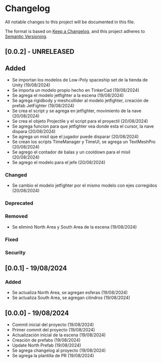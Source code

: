 # Changelog

All notable changes to this project will be documented in this file.

The format is based on [Keep a Changelog](https://keepachangelog.com/en/1.1.0/),
and this project adheres to [Semantic Versioning](https://semver.org/spec/v2.0.0.html).

## [0.0.2] - UNRELEASED

## Added

- Se importan los modelos de Low-Poly spaceship set de la tienda de Unity (19/08/2024)
- Se importa un modelo propio hecho en TinkerCad (19/08/2024)
- Se agrega el modelo jetfighter a la escena (19/08/2024)
- Se agrega rigidbody y meshcollider al modelo jetfighter, creación de prefab JetFighter (19/08/2024)
- Se crea el script y se agrega en jetfighter, movimiento de la nave (20/08/2024)
- Se crea el objeto Projectile y el script para el proyectil (20/08/2024)
- Se agrega funcion para que jetfighter vea donde esta el cursor, la nave dispara (20/08/2024)
- Se agrega un misil que el jugador puede disparar (20/08/2024)
- Se crean los scripts TimeManager y TimeUI, se agrega un TextMeshPro (20/08/2024)
- Se agrego el contador de balas y un cooldown para el misil (20/08/2024)
- Se agrego el modelo para el jefe (20/08/2024)

### Changed

- Se cambio el modelo jetfighter por el mismo modelo con ejes corregidos (20/08/2024)

### Deprecated

### Removed

- Se eliminó North Area y South Area de la escena (19/08/2024)

### Fixed

### Security

## [0.0.1] - 19/08/2024

### Added

- Se actualiza North Area, se agregan esferas (19/08/2024)
- Se actualiza South Area, se agregan cilindros (19/08/2024)

## [0.0.0] - 19/08/2024

- Commit inicial del proyecto (19/08/2024)
- Primer commit del proyecto (19/08/2024)
- Actualización inicial de la escena (19/08/2024)
- Creación de prefabs (19/08/2024)
- Update North Prefab (19/08/2024)
- Se agrega changelog al proyecto (19/08/2024)
- Se agrega la plantilla de PR (19/08/2024)
